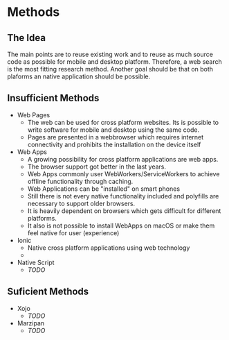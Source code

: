 # Methods
## The Idea
The main points are to reuse existing work and to reuse as much source code as possible for mobile and desktop platform. Therefore, a web search is the most fitting research method. Another goal should be that on both plaforms an native application should be possible.

## Insufficient Methods
* Web Pages
    + The web can be used for cross platform websites. Its is possible to write software for mobile and desktop using the same code.
    - Pages are presented in a webbrowser which requires internet connectivity and prohibits the installation on the device itself
* Web Apps
    + A growing possibility for cross platform applications are web apps. 
    + The browser support got better in the last years.
    + Web Apps commonly user WebWorkers/ServiceWorkers to achieve offline functionality through caching.
    + Web Applications can be "installed" on smart phones
    - Still there is not every native functionality included and polyfills are necessary to support older browsers.
    - It is heavily dependent on browsers which gets difficult for different platforms.
    - It also is not possible to install WebApps on macOS or make them feel native for user (experience)
* Ionic
    + Native cross platform applications using web technology
    + 
* Native Script
    * _TODO_
## Suficient Methods
* Xojo
    * _TODO_
* Marzipan
    * _TODO_